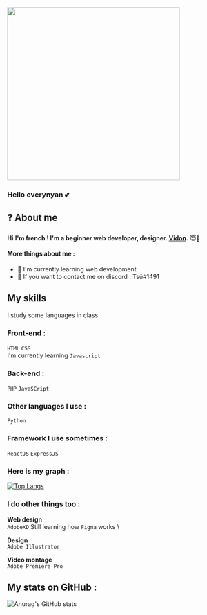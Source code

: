 
<img src="https://i.pinimg.com/originals/99/a6/2b/99a62ba62e84b8fc1ba73faea8dd9b48.gif" width="400" />

### Hello everynyan 💕

## ❓ About me

**Hi**
**I'm french ! I'm a beginner web developer, designer. <a href="https://github.com/Matteo0810">Vidon</a>.** 😇💖

#### More things about me :

- 📂 I'm currently learning web development
- 💭 If you want to contact me on discord : Tsū#1491

## My skills

I study some languages in class


### Front-end :
`HTML` `CSS` 
\
I'm currently learning `Javascript`

### Back-end :
`PHP` `JavaSCript` 

### Other languages I use :
`Python`

### Framework I use sometimes :
`ReactJS` `ExpressJS`

### Here is my graph : 

[![Top Langs](https://github-readme-stats.vercel.app/api/top-langs/?username=Lola0810&layout=compact)](https://github.com/anuraghazra/github-readme-stats)

### I do other things too :
  
**Web design** \
`AdobeXD`
Still learning how `Figma` works \

**Design**  \
`Adobe Illustrator` 


**Video montage**  \
`Adobe Premiere Pro` 


## My stats on GitHub :

![Anurag's GitHub stats](https://github-readme-stats.vercel.app/api?username=Lola0810&show_icons=true&theme=onedark)
